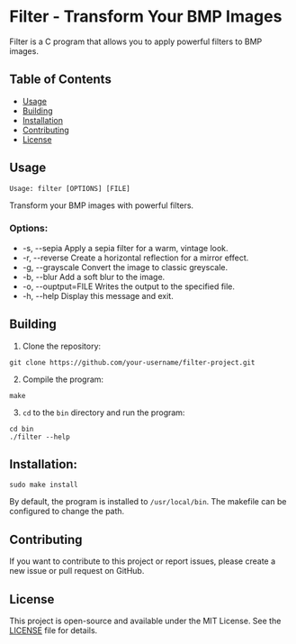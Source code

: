 # Filter - Transform Your BMP Images

Filter is a C program that allows you to apply powerful filters to BMP images. 

## Table of Contents

- [Usage](#usage)
- [Building](#building)
- [Installation](#installation)
- [Contributing](#contributing)
- [License](#license)

## Usage

```shell
Usage: filter [OPTIONS] [FILE]
```
Transform your BMP images with powerful filters.

### Options:
*  -s, --sepia          Apply a sepia filter for a warm, vintage look.
*  -r, --reverse        Create a horizontal reflection for a mirror effect.
*  -g, --grayscale      Convert the image to classic greyscale.
*  -b, --blur           Add a soft blur to the image.
*  -o, --ouptput=FILE   Writes the output to the specified file.
*  -h, --help           Display this message and exit.

## Building 

1. Clone the repository:

```shell
git clone https://github.com/your-username/filter-project.git
```
2. Compile the program:
```shell
make
```
3. `cd` to the `bin` directory and run the program:
```shell
cd bin
./filter --help
```
## Installation:

```shell
sudo make install
```
By default, the program is installed to `/usr/local/bin`. The makefile can be
configured to change the path.

## Contributing

If you want to contribute to this project or report issues, please create a new issue or pull request on GitHub.

## License

This project is open-source and available under the MIT License. See the [LICENSE](LICENSE) file for details.

